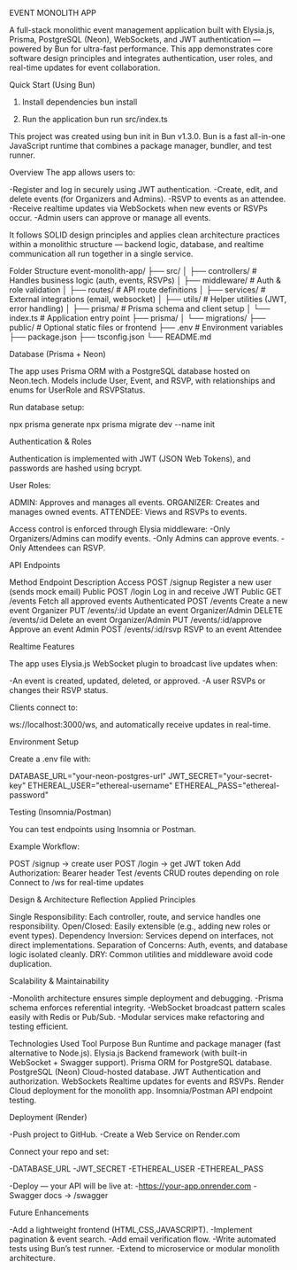 EVENT MONOLITH APP

A full-stack monolithic event management application built with Elysia.js, Prisma, PostgreSQL (Neon), WebSockets, and JWT authentication — powered by Bun for ultra-fast performance.
This app demonstrates core software design principles and integrates authentication, user roles, and real-time updates for event collaboration.

 Quick Start (Using Bun)
1. Install dependencies
bun install

2. Run the application
bun run src/index.ts

This project was created using bun init in Bun v1.3.0.
Bun is a fast all-in-one JavaScript runtime that combines a package manager, bundler, and test runner.

Overview
The app allows users to:

-Register and log in securely using JWT authentication.
-Create, edit, and delete events (for Organizers and Admins).
-RSVP to events as an attendee.
-Receive realtime updates via WebSockets when new events or RSVPs occur.
-Admin users can approve or manage all events.

It follows SOLID design principles and applies clean architecture practices within a monolithic structure — backend logic, database, and realtime communication all run together in a single service.

 Folder Structure
event-monolith-app/
├── src/
│   ├── controllers/       # Handles business logic (auth, events, RSVPs)
│   ├── middleware/        # Auth & role validation
│   ├── routes/            # API route definitions
│   ├── services/          # External integrations (email, websocket)
│   ├── utils/             # Helper utilities (JWT, error handling)
│   ├── prisma/            # Prisma schema and client setup
│   └── index.ts           # Application entry point
├── prisma/
│   └── migrations/
├── public/                # Optional static files or frontend
├── .env                   # Environment variables
├── package.json
├── tsconfig.json
└── README.md


Database (Prisma + Neon)

The app uses Prisma ORM with a PostgreSQL database hosted on Neon.tech.
Models include User, Event, and RSVP, with relationships and enums for UserRole and RSVPStatus.

Run database setup:

npx prisma generate
npx prisma migrate dev --name init

Authentication & Roles

Authentication is implemented with JWT (JSON Web Tokens), and passwords are hashed using bcrypt.

User Roles:

ADMIN: Approves and manages all events.
ORGANIZER: Creates and manages owned events.
ATTENDEE: Views and RSVPs to events.

Access control is enforced through Elysia middleware:
-Only Organizers/Admins can modify events.
-Only Admins can approve events.
-Only Attendees can RSVP.

API Endpoints

Method	Endpoint	Description	Access
POST	/signup	Register a new user (sends mock email)	Public
POST	/login	Log in and receive JWT	Public
GET	/events	Fetch all approved events	Authenticated
POST	/events	Create a new event	Organizer
PUT	/events/:id	Update an event	Organizer/Admin
DELETE	/events/:id	Delete an event	Organizer/Admin
PUT	/events/:id/approve	Approve an event	Admin
POST	/events/:id/rsvp	RSVP to an event	Attendee


Realtime Features

The app uses Elysia.js WebSocket plugin to broadcast live updates when:

-An event is created, updated, deleted, or approved.
-A user RSVPs or changes their RSVP status.

Clients connect to:

ws://localhost:3000/ws, and automatically receive updates in real-time.

Environment Setup

Create a .env file with:

DATABASE_URL="your-neon-postgres-url"
JWT_SECRET="your-secret-key"
ETHEREAL_USER="ethereal-username"
ETHEREAL_PASS="ethereal-password"

Testing (Insomnia/Postman)

You can test endpoints using Insomnia or Postman.

Example Workflow:

POST /signup → create user
POST /login → get JWT token
Add Authorization: Bearer <token> header
Test /events CRUD routes depending on role
Connect to /ws for real-time updates

Design & Architecture Reflection
  Applied Principles

Single Responsibility: Each controller, route, and service handles one responsibility.
Open/Closed: Easily extensible (e.g., adding new roles or event types).
Dependency Inversion: Services depend on interfaces, not direct implementations.
Separation of Concerns: Auth, events, and database logic isolated cleanly.
DRY: Common utilities and middleware avoid code duplication.

  Scalability & Maintainability

-Monolith architecture ensures simple deployment and debugging.
-Prisma schema enforces referential integrity.
-WebSocket broadcast pattern scales easily with Redis or Pub/Sub.
-Modular services make refactoring and testing efficient.

Technologies Used
Tool	Purpose
Bun	Runtime and package manager (fast alternative to Node.js).
Elysia.js	Backend framework (with built-in WebSocket + Swagger support).
Prisma	ORM for PostgreSQL database.
PostgreSQL (Neon)	Cloud-hosted database.
JWT	Authentication and authorization.
WebSockets	Realtime updates for events and RSVPs.
Render	Cloud deployment for the monolith app.
Insomnia/Postman	API endpoint testing.

  Deployment (Render)
 
-Push project to GitHub.
-Create a Web Service on Render.com

Connect your repo and set:

-DATABASE_URL
-JWT_SECRET
-ETHEREAL_USER
-ETHEREAL_PASS

-Deploy — your API will be live at:
-https://your-app.onrender.com
-Swagger docs → /swagger

Future Enhancements

-Add a lightweight frontend (HTML,CSS,JAVASCRIPT).
-Implement pagination & event search.
-Add email verification flow.
-Write automated tests using Bun’s test runner.
-Extend to microservice or modular monolith architecture.
